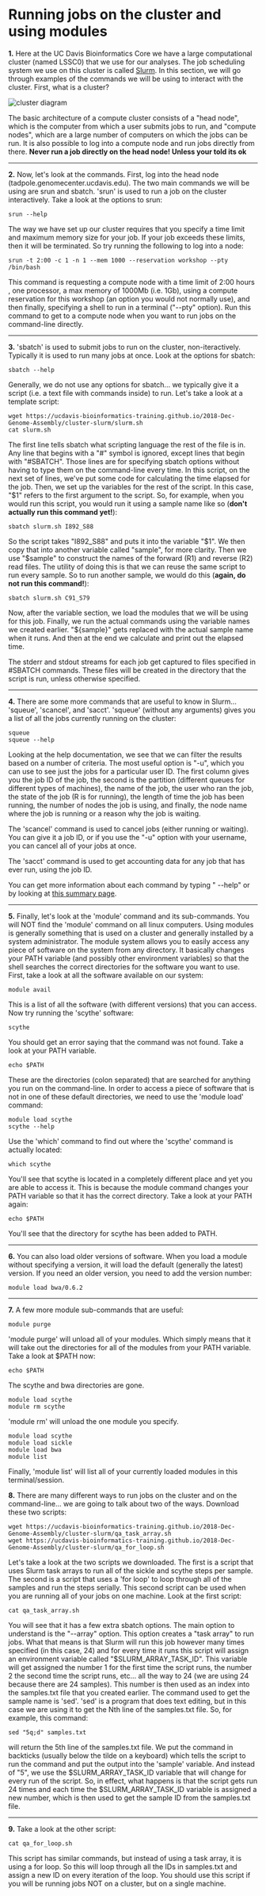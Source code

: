 Running jobs on the cluster and using modules
===============================================

**1\.** Here at the UC Davis Bioinformatics Core we have a large computational cluster (named LSSC0) that we use for our analyses. The job scheduling system we use on this cluster is called [Slurm](https://slurm.schedmd.com/). In this section, we will go through examples of the commands we will be using to interact with the cluster. First, what is a cluster?

![cluster diagram](cluster_diagram.png)

The basic architecture of a compute cluster consists of a "head node", which is the computer from which a user submits jobs to run, and "compute nodes", which are a large number of computers on which the jobs can be run. It is also possible to log into a compute node and run jobs directly from there. **Never run a job directly on the head node! Unless your told its ok**

---

**2\.** Now, let's look at the commands. First, log into the head node (tadpole.genomecenter.ucdavis.edu). The two main commands we will be using are srun and sbatch. 'srun' is used to run a job on the cluster interactively. Take a look at the options to srun:

    srun --help

The way we have set up our cluster requires that you specify a time limit and maximum memory size for your job. If your job exceeds these limits, then it will be terminated. So try running the following to log into a node:

    srun -t 2:00 -c 1 -n 1 --mem 1000 --reservation workshop --pty /bin/bash

This command is requesting a compute node with a time limit of 2:00 hours , one processor, a max memory of 1000Mb (i.e. 1Gb), using a compute reservation for this workshop (an option you would not normally use), and then finally, specifying a shell to run in a terminal ("--pty" option). Run this command to get to a compute node when you want to run jobs on the command-line directly.

---

**3\.** 'sbatch' is used to submit jobs to run on the cluster, non-iteractively. Typically it is used to run many jobs at once. Look at the options for sbatch:

    sbatch --help

Generally, we do not use any options for sbatch... we typically give it a script (i.e. a text file with commands inside) to run. Let's take a look at a template script:

    wget https://ucdavis-bioinformatics-training.github.io/2018-Dec-Genome-Assembly/cluster-slurm/slurm.sh
    cat slurm.sh

The first line tells sbatch what scripting language the rest of the file is in. Any line that begins with a "#" symbol is ignored, except lines that begin with "#SBATCH". Those lines are for specifying sbatch options without having to type them on the command-line every time. In this script, on the next set of lines, we've put some code for calculating the time elapsed for the job. Then, we set up the variables for the rest of the script. In this case, "$1" refers to the first argument to the script. So, for example, when you would run this script, you would run it using a sample name like so (**don't actually run this command yet!**):

    sbatch slurm.sh I892_S88

So the script takes "I892_S88" and puts it into the variable "$1". We then copy that into another variable called "sample", for more clarity. Then we use "$sample" to construct the names of the forward (R1) and reverse (R2) read files. The utility of doing this is that we can reuse the same script to run every sample. So to run another sample, we would do this (**again, do not run this command!**):

    sbatch slurm.sh C91_S79

Now, after the variable section, we load the modules that we will be using for this job. Finally, we run the actual commands using the variable names we created earlier. "${sample}" gets replaced with the actual sample name when it runs. And then at the end we calculate and print out the elapsed time.

The stderr and stdout streams for each job get captured to files specified in #SBATCH commands. These files will be created in the directory that the script is run, unless otherwise specified.

---

**4\.** There are some more commands that are useful to know in Slurm... 'squeue', 'scancel', and 'sacct'. 'squeue' (without any arguments) gives you a list of all the jobs currently running on the cluster:

    squeue
    squeue --help

Looking at the help documentation, we see that we can filter the results based on a number of criteria. The most useful option is "-u", which you can use to see just the jobs for a particular user ID. The first column gives you the job ID of the job, the second is the partition (different queues for different types of machines), the name of the job, the user who ran the job, the state of the job (R is for running), the length of time the job has been running, the number of nodes the job is using, and finally, the node name where the job is running or a reason why the job is waiting.

The 'scancel' command is used to cancel jobs (either running or waiting). You can give it a job ID, or if you use the "-u" option with your username, you can cancel all of your jobs at once.

The 'sacct' command is used to get accounting data for any job that has ever run, using the job ID.

You can get more information about each command by typing "<command> --help" or by looking at [this summary page](https://slurm.schedmd.com/pdfs/summary.pdf).

---

**5\.** Finally, let's look at the 'module' command and its sub-commands. You will NOT find the 'module' command on all linux computers. Using modules is generally something that is used on a cluster and generally installed by a system administrator. The module system allows you to easily access any piece of software on the system from any directory. It basically changes your PATH variable (and possibly other environment variables) so that the shell searches the correct directories for the software you want to use. First, take a look at all the software available on our system:

    module avail

This is a list of all the software (with different versions) that you can access. Now try running the 'scythe' software:

    scythe

You should get an error saying that the command was not found. Take a look at your PATH variable.

    echo $PATH

These are the directories (colon separated) that are searched for anything you run on the command-line. In order to access a piece of software that is not in one of these default directories, we need to use the 'module load' command:

    module load scythe
    scythe --help

Use the 'which' command to find out where the 'scythe' command is actually located:

    which scythe

You'll see that scythe is located in a completely different place and yet you are able to access it. This is because the module command changes your PATH variable so that it has the correct directory. Take a look at your PATH again:

    echo $PATH

You'll see that the directory for scythe has been added to PATH.

---

**6\.** You can also load older versions of software. When you load a module without specifying a version, it will load the default (generally the latest) version. If you need an older version, you need to add the version number:

    module load bwa/0.6.2

---

**7\.** A few more module sub-commands that are useful:

    module purge

'module purge' will unload all of your modules. Which simply means that it will take out the directories for all of the modules from your PATH variable. Take a look at $PATH now:

    echo $PATH

The scythe and bwa directories are gone.

    module load scythe
    module rm scythe

'module rm' will unload the one module you specify.

    module load scythe
    module load sickle
    module load bwa
    module list

Finally, 'module list' will list all of your currently loaded modules in this terminal/session.

**8\.** There are many different ways to run jobs on the cluster and on the command-line... we are going to talk about two of the ways. Download these two scripts:

    wget https://ucdavis-bioinformatics-training.github.io/2018-Dec-Genome-Assembly/cluster-slurm/qa_task_array.sh
    wget https://ucdavis-bioinformatics-training.github.io/2018-Dec-Genome-Assembly/cluster-slurm/qa_for_loop.sh

Let's take a look at the two scripts we downloaded. The first is a script that uses Slurm task arrays to run all of the sickle and scythe steps per sample. The second is a script that uses a 'for loop' to loop through all of the samples and run the steps serially. This second script can be used when you are running all of your jobs on one machine. Look at the first script:

    cat qa_task_array.sh

You will see that it has a few extra sbatch options. The main option to understand is the "--array" option. This option creates a "task array" to run jobs. What that means is that Slurm will run this job however many times specified (in this case, 24) and for every time it runs this script will assign an environment variable called "$SLURM_ARRAY_TASK_ID". This variable will get assigned the number 1 for the first time the script runs, the number 2 the second time the script runs, etc... all the way to 24 (we are using 24 because there are 24 samples). This number is then used as an index into the samples.txt file that you created earlier. The command used to get the sample name is 'sed'. 'sed' is a program that does text editing, but in this case we are using it to get the Nth line of the samples.txt file. So, for example, this command:

    sed "5q;d" samples.txt

will return the 5th line of the samples.txt file. We put the command in backticks (usually below the tilde on a keyboard) which tells the script to run the command and put the output into the 'sample' variable. And instead of "5", we use the $SLURM_ARRAY_TASK_ID variable that will change for every run of the script. So, in effect, what happens is that the script gets run 24 times and each time the $SLURM_ARRAY_TASK_ID variable is assigned a new number, which is then used to get the sample ID from the samples.txt file.

---

**9\.** Take a look at the other script:

    cat qa_for_loop.sh

This script has similar commands, but instead of using a task array, it is using a for loop. So this will loop through all the IDs in samples.txt and assign a new ID on every iteration of the loop. You should use this script if you will be running jobs NOT on a cluster, but on a single machine.
